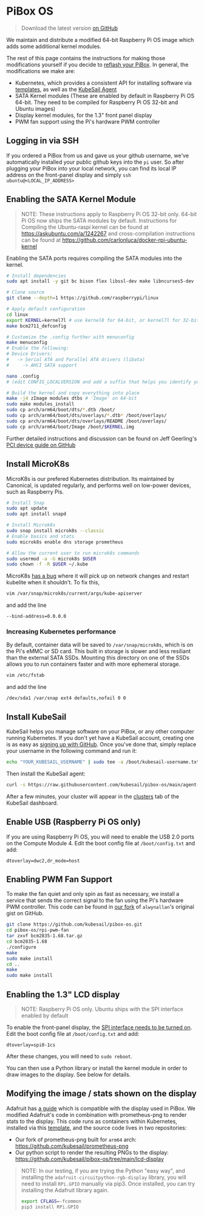 # PiBox OS

> Download the latest version [on GitHub](https://github.com/kubesail/pibox-os/releases)

We maintain and distribute a modified 64-bit Raspberry Pi OS image which adds some additional kernel modules.

The rest of this page contains the instructions for making those modifications yourself if you decide to [reflash your PiBox](/guides/pibox/rpiboot). In general, the modifications we make are:

-   Kubernetes, which provides a consistent API for installing software via [templates](/templates), as well as the [KubeSail Agent](/#attaching-a-cluster)
-   SATA Kernel modules (These are enabled by default in Raspberry Pi OS 64-bit. They need to be compiled for Raspberry Pi OS 32-bit and Ubuntu images)
-   Display kernel modules, for the 1.3" front panel display
-   PWM fan support using the Pi's hardware PWM controller

## Logging in via SSH

If you ordered a PiBox from us and gave us your github username, we've automatically installed your public github keys into the `pi` user. So after plugging your PiBox into your local network, you can find its local IP address on the front-panel display and simply `ssh ubuntu@<LOCAL_IP_ADDRESS>`

## Enabling the SATA Kernel Module

> NOTE: These instructions apply to Raspberry Pi OS 32-bit only. 64-bit Pi OS now ships the SATA modules by default. Instructions for Compiling the Ubuntu-raspi kernel can be found at https://askubuntu.com/a/1242267 and cross-compilation instructions can be found at https://github.com/carlonluca/docker-rpi-ubuntu-kernel

Enabling the SATA ports requires compiling the SATA modules into the kernel.

```bash
# Install dependencies
sudo apt install -y git bc bison flex libssl-dev make libncurses5-dev

# Clone source
git clone --depth=1 https://github.com/raspberrypi/linux

# Apply default configuration
cd linux
export KERNEL=kernel7l # use kernel8 for 64-bit, or kernel7l for 32-bit
make bcm2711_defconfig

# Customize the .config further with menuconfig
make menuconfig
# Enable the following:
# Device Drivers:
#   -> Serial ATA and Parallel ATA drivers (libata)
#     -> AHCI SATA support

nano .config
# (edit CONFIG_LOCALVERSION and add a suffix that helps you identify your build)

# Build the kernel and copy everything into place
make -j4 zImage modules dtbs # 'Image' on 64-bit
sudo make modules_install
sudo cp arch/arm64/boot/dts/*.dtb /boot/
sudo cp arch/arm64/boot/dts/overlays/*.dtb* /boot/overlays/
sudo cp arch/arm64/boot/dts/overlays/README /boot/overlays/
sudo cp arch/arm64/boot/Image /boot/$KERNEL.img
```

Further detailed instructions and discussion can be found on Jeff Geerling's [PCI device guide on GitHub](https://github.com/geerlingguy/raspberry-pi-pcie-devices/issues/1#issuecomment-717578358)

## Install MicroK8s

MicroK8s is our prefered Kubernetes distribution. Its maintained by Canonical, is updated regularly, and performs well on low-power devices, such as Raspberry Pis.

```bash
# Install Snap
sudo apt update
sudo apt install snapd

# Install Microk8s
sudo snap install microk8s --classic
# Enable basics and stats
sudo microk8s enable dns storage prometheus

# Allow the current user to run microk8s commands
sudo usermod -a -G microk8s $USER
sudo chown -f -R $USER ~/.kube
```

MicroK8s [has a bug](https://github.com/ubuntu/microk8s/pull/2617) where it will pick up on network changes and restart kubelite when it shouldn't. To fix this,

```bash
vim /var/snap/microk8s/current/args/kube-apiserver
```

and add the line

    --bind-address=0.0.0.0

### Increasing Kubernetes performance

By default, container data will be saved to `/var/snap/microk8s`, which is on the Pi's eMMC or SD card. This built in storage is slower and less resiliant than the external SATA SSDs. Mounting this directory on one of the SSDs allows you to run containers faster and with more ephemeral storage.

```bash
vim /etc/fstab
```

and add the line

    /dev/sda1 /var/snap ext4 defaults,nofail 0 0

## Install KubeSail

KubeSail helps you manage software on your PiBox, or any other computer running Kubernetes. If you don't yet have a KubeSail account, creating one is as easy as [signing up with GitHub](https://kubesail.com/). Once you've done that, simply replace your username in the following command and run it:

```bash
echo "YOUR_KUBESAIL_USERNAME" | sudo tee -a /boot/kubesail-username.txt
```

Then install the KubeSail agent:

```bash
curl -s https://raw.githubusercontent.com/kubesail/pibox-os/main/agent-installer.sh | sudo bash
```

After a few minutes, your cluster will appear in the [clusters](https://kubesail.com/clusters) tab of the KubeSail dashboard.

## Enable USB (Raspberry Pi OS only)

If you are using Raspberry Pi OS, you will need to enable the USB 2.0 ports on the Compute Module 4. Edit the boot config file at `/boot/config.txt` and add:

    dtoverlay=dwc2,dr_mode=host

## Enabling PWM Fan Support

To make the fan quiet and only spin as fast as necessary, we install a service that sends the correct signal to the fan using the Pi's hardware PWM controller. This code can be found in [our fork]() of `alwynallan`'s original gist on GitHub.

```bash
git clone https://github.com/kubesail/pibox-os.git
cd pibox-os/rpi-pwm-fan
tar zxvf bcm2835-1.68.tar.gz
cd bcm2835-1.68
./configure
make
sudo make install
cd ..
make
sudo make install
```

## Enabling the 1.3" LCD display

> NOTE: Raspberry Pi OS only. Ubuntu ships with the SPI interface enabled by default

To enable the front-panel display, the [SPI interface needs to be turned on](https://blog.stabel.family/raspberry-pi-4-multiple-spis-and-the-device-tree/). Edit the boot config file at `/boot/config.txt` and add:

    dtoverlay=spi0-1cs

After these changes, you will need to `sudo reboot`.

You can then use a Python library or install the kernel module in order to draw images to the display. See below for details.

## Modifying the image / stats shown on the display

Adafruit has [a guide](https://learn.adafruit.com/adafruit-mini-pitft-135x240-color-tft-add-on-for-raspberry-pi/1-3-240x240-kernel-module-install) which is compatible with the display used in PiBox. We modified Adafruit's code in combination with prometheus-png to render stats to the display. This code runs as containers within Kubernetes, installed via this [template](https://kubesail.com/template/erulabs/pibox-display-renderer), and the source code lives in two repositories:

-   Our fork of prometheus-png built for `arm64` arch: https://github.com/kubesail/prometheus-png
-   Our python script to render the resulting PNGs to the display: https://github.com/kubesail/pibox-os/tree/main/lcd-display

> NOTE: In our testing, if you are trying the Python "easy way", and installing the `adafruit-circuitpython-rgb-display` library, you will need to install `RPi.GPIO` manually via pip3. Once installed, you can try installing the Adafruit library again.
>
> ```bash
> export CFLAGS=-fcommon
> pip3 install RPi.GPIO
> ```
